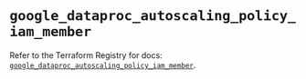 # `google_dataproc_autoscaling_policy_iam_member`

Refer to the Terraform Registry for docs: [`google_dataproc_autoscaling_policy_iam_member`](https://registry.terraform.io/providers/hashicorp/google-beta/5.36.0/docs/resources/google_dataproc_autoscaling_policy_iam_member).
